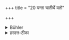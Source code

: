 +++
title = "20 यन्ता चातीर्थे यतो"

+++

<details><summary>Bühler</summary>

20. And let him not give anything to an unworthy (person), of whom he does not stand in fear.
</details>

<details><summary>हरदत्त-टीका</summary>

## सूत्रम्
यन्ता चाऽतीर्थे यतो न भयं स्यात् ॥ २० ॥  
### टिप्पनी
यन्ता नियन्ता अप्रदाता अतीर्थे अप्रदाता च स्यात् । यतः पुरुषादप्रदानेऽपि न भयं स्यात् । भयसम्भवे तु पिशुनादिभ्यो देयम् ॥ २० ॥
</details>
